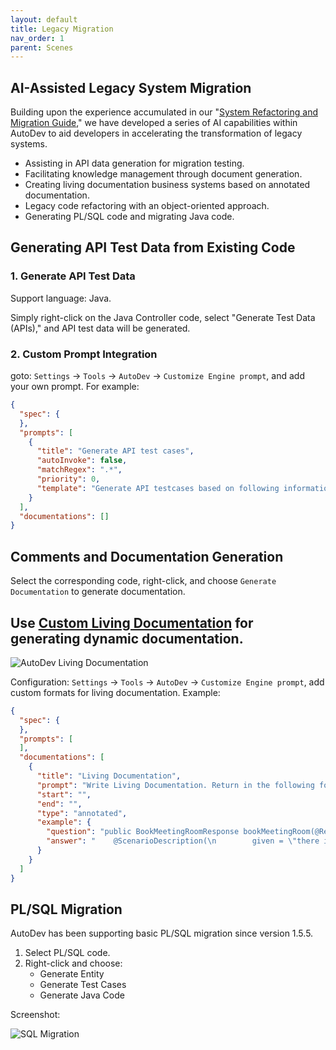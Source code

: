 ```yaml
---
layout: default
title: Legacy Migration
nav_order: 1
parent: Scenes
---
```

## AI-Assisted Legacy System Migration

Building upon the experience accumulated in our "[System Refactoring and Migration Guide](https://migration.ink/)," we have developed a series of AI capabilities within AutoDev to aid developers in accelerating the transformation of legacy systems.

- Assisting in API data generation for migration testing.
- Facilitating knowledge management through document generation.
- Creating living documentation business systems based on annotated documentation.
- Legacy code refactoring with an object-oriented approach.
- Generating PL/SQL code and migrating Java code.

## Generating API Test Data from Existing Code

### 1. Generate API Test Data

Support language: Java.

Simply right-click on the Java Controller code, select "Generate Test Data (APIs)," and API test data will be generated.

### 2. Custom Prompt Integration

goto: `Settings` -> `Tools` -> `AutoDev` -> `Customize Engine prompt`, and add your own prompt. For example:

```json
{
  "spec": {
  },
  "prompts": [
    {
      "title": "Generate API test cases",
      "autoInvoke": false,
      "matchRegex": ".*",
      "priority": 0,
      "template": "Generate API testcases based on following information: \n${METHOD_INPUT_OUTPUT}\nHere is the code:\n${SELECTION}"
    }
  ],
  "documentations": []
}
```

## Comments and Documentation Generation

Select the corresponding code, right-click, and choose `Generate Documentation` to generate documentation.

## Use [Custom Living Documentation](/custom/living-documentation) for generating dynamic documentation.

![AutoDev Living Documentation](https://unitmesh.cc/auto-dev/autodev-living-doc.png)

Configuration: `Settings` -> `Tools` -> `AutoDev` -> `Customize Engine prompt`, add custom formats for living documentation. Example:

```json
{
  "spec": {
  },
  "prompts": [
  ],
  "documentations": [
    {
      "title": "Living Documentation",
      "prompt": "Write Living Documentation. Return in the following format: ",
      "start": "",
      "end": "",
      "type": "annotated",
      "example": {
        "question": "public BookMeetingRoomResponse bookMeetingRoom(@RequestBody BookMeetingRoomRequest request) {\n        MeetingRoom meetingRoom = meetingRoomService.bookMeetingRoom(request.getMeetingRoomId());\n        BookMeetingRoomResponse response = new BookMeetingRoomResponse();\n        BeanUtils.copyProperties(meetingRoom, response);\n        return response;\n    }",
        "answer": "    @ScenarioDescription(\n        given = \"there is a meeting room available with ID 123\",\n        when = \"a user books the meeting room with ID 123\",\n        then = \"the booking response should contain the details of the booked meeting room\"\n    )"
      }
    }
  ]
}
```

## PL/SQL Migration

AutoDev has been supporting basic PL/SQL migration since version 1.5.5.

1. Select PL/SQL code.
2. Right-click and choose:
   - Generate Entity
   - Generate Test Cases
   - Generate Java Code

Screenshot:

![SQL Migration](https://unitmesh.cc/auto-dev/autodev-sql-migration.png)
